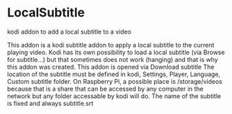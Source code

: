 # LocalSubtitle
kodi addon to add a local subtitle to a video

This addon is a kodi subtitle addon to apply a local subtitle to the current playing video.
Kodi has its own possibility to load a local subtitle (via Browse for subtitle...) but that sometimes does not work (hanging) and that is why this addon was created.
This addon is opened via Download subtitle
The location of the subtitle must be defined in kodi, Settings, Player, Language, Custom subtitle folder. On Raspberry Pi, a possible place is /storage/videos because that is a share that can be accessed by any computer in the network but any folder accessable by kodi will do.
The name of the subtitle is fixed and always subtitle.srt
